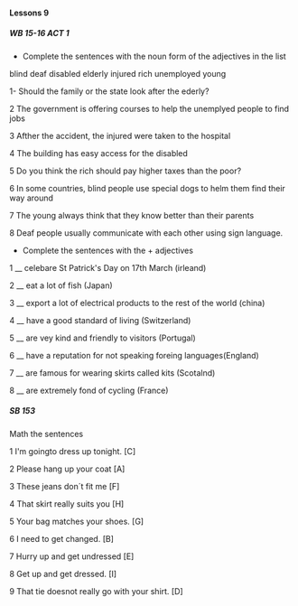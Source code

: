 #### Lessons 9

##### WB 15-16 ACT 1


- Complete the sentences with the noun form of the adjectives in the list

blind deaf disabled elderly injured rich unemployed young

1- Should the family or the state look after the ederly?

2 The government is offering courses to help the unemplyed people  to find jobs

3 Afther the accident, the injured were taken to the hospital

4 The building has easy access for the disabled

5 Do you think the rich should pay higher taxes than the poor?

6 In some countries, blind people use special dogs to helm them find their way around

7 The young always think that they know better than their parents

8 Deaf people usually communicate with each other using sign language.

- Complete the sentences with the + adjectives

1 __ celebare St Patrick's Day on 17th March (irleand)

2 __ eat a lot of fish (Japan)

3 __ export a lot of electrical products to the rest of the world (china)

4 __ have a good standard of living (Switzerland)

5 __ are vey kind and friendly to visitors (Portugal)

6 __ have a reputation for not speaking foreing languages(England)

7 __ are famous for wearing skirts called kits (Scotalnd)

8 __ are extremely fond of cycling (France) 



##### SB 153

Math the sentences


1 I'm goingto dress up tonight. [C]

2 Please hang up your coat [A]

3 These jeans don´t fit me [F]

4 That skirt really suits you [H]

5 Your bag matches your shoes. [G]

6 I need to get changed. [B]

7 Hurry up and get undressed [E]

8 Get up and get dressed. [I]

9 That tie doesnot really go with your shirt. [D]





